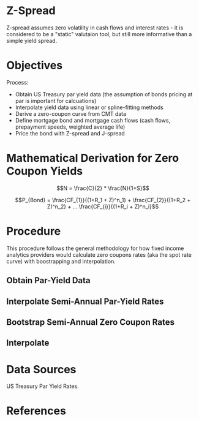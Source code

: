 # Z-Spread 

Z-spread assumes zero volatility in cash flows and interest rates - it is considered to be a "static" valutaion tool, but still more informative than a simple yield spread.

# Objectives
Process:
* Obtain US Treasury par yield data (the assumption of bonds pricing at par is important for calcuations)
* Interpolate yield data using linear or spline-fitting methods
* Derive a zero-coupon curve from CMT data
* Define mortgage bond and mortgage cash flows (cash flows, prepayment speeds, weighted average life)
* Price the bond with Z-spread and J-spread


# Mathematical Derivation for Zero Coupon Yields

```math
N = \frac{C}{2} * \frac{N}{1+S}
```

```math
P_{Bond} = \frac{CF_{1}}{(1+R_1 + Z)^n_1} + \frac{CF_{2}}{(1+R_2 + Z)^n_2} + ... \frac{CF_{i}}{(1+R_i + Z)^n_i}
```


# Procedure
This procedure follows the general methodology for how fixed income analytics providers would calculate zero coupons rates (aka the spot rate curve) with boostrapping and interpolation. 

## Obtain Par-Yield Data
## Interpolate Semi-Annual Par-Yield Rates
## Bootstrap Semi-Annual Zero Coupon Rates
## Interpolate 

# Data Sources

US Treasury Par Yield Rates.

# References



